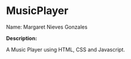 # MusicPlayer
Name: Margaret Nieves Gonzales

**Description:**

A Music Player using HTML, CSS and Javascript.
